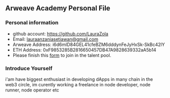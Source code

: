 ## Arweave Academy Personal File

### Personal information

- github account: https://github.com/LauraZola
- Email: lauraanzaniasetiawan@gmail.com
- Arweave Address: i6d6mlD84GEL41cfeBZM6dddynFeJyHxSk-SkBc42lY
- ETH Address: 0xF9853285B2816650457DB47A9828639332aA5b14
- Please finish this [form](https://docs.google.com/forms/d/e/1FAIpQLSfWA5fIIcBgmRppm3jNz5vmf9Mai_QMVil-2pO4r7YKn_Zhtw/viewform?usp=sf_link) to join in the talent pool.

### Introduce Yourself
 i'am have biggest enthusiast in developing dApps in many chain in the web3 circle, im curently working a freelance in node developer, node runner, node operator etc
